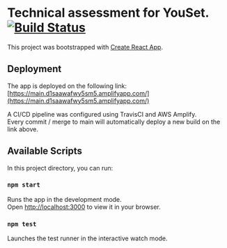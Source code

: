 # Technical assessment for YouSet. [![Build Status](https://app.travis-ci.com/guaj/youset_TA.svg?branch=main)](https://app.travis-ci.com/guaj/youset_TA)

This project was bootstrapped with [Create React App](https://github.com/facebook/create-react-app).


## Deployment

The app is deployed on the following link:  
[https://main.d1saawafwy5sm5.amplifyapp.com/](https://main.d1saawafwy5sm5.amplifyapp.com/)

A CI/CD pipeline was configured using TravisCI and AWS Amplify.\
Every commit / merge to main will automatically deploy a new build on the link above.

## Available Scripts

In this project directory, you can run:

### `npm start`

Runs the app in the development mode.\
Open [http://localhost:3000](http://localhost:3000) to view it in your browser.

### `npm test`

Launches the test runner in the interactive watch mode.



